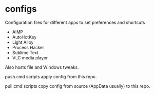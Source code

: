 # configs
Configuration files for different apps to set preferences and shortcuts
 - AIMP
 - AutoHotKey
 - Light Alloy
 - Process Hacker
 - Sublime Text
 - VLC media player

Also hosts file and Windows tweaks.

push.cmd scripts apply config from this repo.

pull.cmd scripts copy config from source (AppData usually) to this repo.
